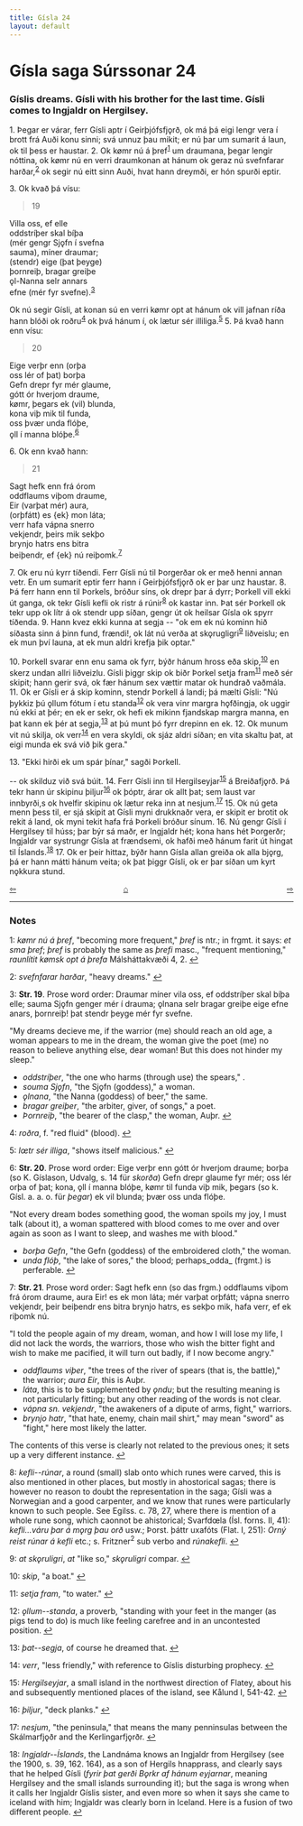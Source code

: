 ```yaml
---
title: Gísla 24
layout: default
---
```


# Gísla saga Súrssonar 24

### Gíslis dreams. Gísli with his brother for the last time. Gísli comes to Ingjaldr on Hergilsey.

1\. Þegar er várar, ferr Gísli aptr í Geirþjófsfj&#x1EB;rð, ok má þá eigi lengr vera í brott frá Auði konu sinni; svá unnuz þau mikit; er nú þar um sumarit á laun, ok til þess er haustar. 2. Ok k&oslash;mr nú á þref<sup id="a1">[1](#myfootnote1)</sup> um draumana, þegar lengir nóttina, ok k&oslash;mr nú en verri draumkonan at hánum ok geraz nú svefnfarar harðar,<sup id="a2">[2](#myfootnote2)</sup> ok segir nú eitt sinn Auði, hvat hann dreymði, er hón spurði eptir.

3\. Ok kvað þá vísu:

   >19   
   >    
   Villa oss, ef elle   
   oddstríþer skal bíþa   
   (mér gengr Sj&#x1EB;fn í svefna   
   sauma), míner draumar;   
   (stendr) eige (þat þeyge)   
   þornreiþ, bragar greiþe   
   &#x1EB;l-Nanna selr annars   
   efne (mér fyr svefne).<sup id="a3">[3](#myfootnote3)</sup>   

Ok nú segir Gísli, at konan sú en verri k&oslash;mr opt at hánum ok vill jafnan ríða hann blóði ok roðru<sup id="a4">[4](#myfootnote4)</sup> ok þvá hánum í, ok lætur sér illiliga.<sup id="a5">[5](#myfootnote5)</sup> 5. Þá kvað hann enn vísu:

   >20   
   >    
   Eige verþr enn (orþa   
   oss lér of þat) borþa   
   Gefn drepr fyr mér glaume,   
   gótt ór hverjom draume,   
   k&oslash;mr, þegars ek (vil) blunda,   
   kona viþ mik til funda,   
   oss þvær unda flóþe,   
   &#x1EB;ll í manna blóþe.<sup id="a6">[6](#myfootnote6)</sup>   

6\. Ok enn kvað hann:

   >21   
   >    
   Sagt hefk enn frá órom   
   oddflaums viþom draume,   
   Eir (varþat mér) aura,   
   (orþfátt) es {ek} mon láta;   
   verr hafa vápna snerro   
   vekjendr, þeirs mik sekþo   
   brynjo hatrs ens bitra   
   beiþendr, ef {ek} nú reiþomk.<sup id="a7">[7](#myfootnote7)</sup>   

7\. Ok eru nú kyrr tíðendi. Ferr Gísli nú til Þorgerðar ok er með henni annan vetr. En um sumarit eptir ferr hann í Geirþjófsfj&#x1EB;rð ok er þar unz haustar. 8. Þá ferr hann enn til Þorkels, bróður síns, ok drepr þar á dyrr; Þorkell vill ekki út ganga, ok tekr Gísli kefli ok ristr á rúnir<sup id="a8">[8](#myfootnote8)</sup> ok kastar inn. Þat sér Þorkell ok tekr upp ok lítr á ok stendr upp síðan, gengr út ok heilsar Gísla ok spyrr tíðenda. 9. Hann kvez ekki kunna at segja -- "ok em ek nú kominn hið síðasta sinn á þinn fund, frændi!, ok lát nú verða at sk&#x1EB;rugligri<sup id="a9">[9](#myfootnote9)</sup> liðveislu; en ek mun því launa, at ek mun aldri krefja þik optar."

10\. Þorkell svarar enn enu sama ok fyrr, býðr hánum hross eða skip,<sup id="a10">[10](#myfootnote10)</sup> en skerz undan allri liðveizlu. Gísli þiggr skip ok biðr Þorkel setja fram<sup id="a11">[11](#myfootnote11)</sup> með sér skipit; hann gerir svá, ok fær hánum sex vættir matar ok hundrað vaðmála. 11. Ok er Gísli er á skip kominn, stendr Þorkell á landi; þá mælti Gísli: "Nú þykkiz þú &#x1EB;llum fótum í etu standa<sup id="a12">[12](#myfootnote12)</sup> ok vera vinr margra h&#x1EB;fðingja, ok uggir nú ekki at þér; en ek er sekr, ok hefi ek mikinn fjandskap margra manna, en þat kann ek þér at segja,<sup id="a13">[13](#myfootnote13)</sup> at þú munt þó fyrr drepinn en ek. 12. Ok munum vit nú skilja, ok verr<sup id="a14">[14](#myfootnote14)</sup> en vera skyldi, ok sjáz aldri síðan; en vita skaltu þat, at eigi munda ek svá við þik gera."

13\. "Ekki hirði ek um spár þínar," sagði Þorkell.

-- ok skilduz við svá búit. 14. Ferr Gísli inn til Hergilseyjar<sup id="a15">[15](#myfootnote15)</sup> á Breiðafj&#x1EB;rð. Þá tekr hann úr skipinu þiljur<sup id="a16">[16](#myfootnote16)</sup> ok þóptr, árar ok allt þat; sem laust var innbyrði,s ok hvelfir skipinu ok lætur reka inn at nesjum.<sup id="a17">[17](#myfootnote17)</sup> 15. Ok nú geta menn þess til, er sjá skipit at Gísli myni drukknaðr vera, er skipit er brotit ok rekit á land, ok myni tekit hafa frá Þorkeli bróður sínum. 16. Nú gengr Gísli í Hergilsey til húss; þar býr sá maðr, er Ingjaldr hét; kona hans hét Þorgerðr; Ingjaldr var systrungr Gísla at frændsemi, ok hafði með hánum farit út hingat til Íslands.<sup id="a18">[18](#myfootnote18)</sup> 17. Ok er þeir hittaz, býðr hann Gísla allan greiða ok alla bj&#x1EB;rg, þá er hann mátti hánum veita; ok þat þiggr Gísli, ok er þar síðan um kyrt n&#x1EB;kkura stund.

<div style="float: left"><a href="http://rcblack.net/Gisla_saga/Gisla_23">⇦</a></div>
<div style="float: right"><a href="http://rcblack.net/Gisla_saga/Gisla_25">⇨</a></div>
<div style="margin: 0 auto; width: 100px;"><a href="http://rcblack.net/Gisla_saga/Gisla_home">&#8962;</a></div>

---

### Notes

<a name="myfootnote1" id="f1">1</a>:
 _k&oslash;mr nú á þref_, "becoming more frequent," _þref_ is ntr.; in frgmt. it says: _et sma þref_; _þref_ is probably the same as _þrefi_ masc., "frequent mentioning," _raunlítit k&oslash;msk opt á þrefa_ Málsháttakvæði 4, 2.
[↩](#a1)

<a name="myfootnote2" id="f2">2</a>:
 _svefnfarar harðar_, "heavy dreams."
[↩](#a2)

<a name="myfootnote3" id="f3">3</a>:
 __Str. 19__. Prose word order: Draumar míner vila oss, ef oddstríþer skal bíþa elle; sauma Sj&#x1EB;fn genger mér í drauma; &#x1EB;lnana selr bragar greiþe eige efne anars, þornreiþ! þat stendr þeyge mér fyr svefne.

"My dreams decieve me, if the warrior (me) should reach an old age, a woman appears to me in the dream, the woman give the poet (me) no reason to believe anything else, dear woman! But this does not hinder my sleep."

* _oddstríþer_, "the one who harms (through use) the spears," .
* _souma Sj&#x1EB;fn_, "the Sj&#x1EB;fn (goddess)," a woman.
* _&#x1EB;lnana_, "the Nanna (goddess) of beer," the same.
* _bragar greiþer_, "the arbiter, giver, of songs," a poet.
* _Þornreiþ_, "the bearer of the clasp," the woman, Auþr.
[↩](#a3)

<a name="myfootnote4" id="f4">4</a>:
 _roðra_, f. "red fluid" (blood).
[↩](#a4)

<a name="myfootnote5" id="f5">5</a>:
 _l&oelig;tr sér illiga_, "shows itself malicious."
[↩](#a5)

<a name="myfootnote6" id="f6">6</a>:
 __Str. 20__. Prose word order: Eige verþr enn gótt ór hverjom draume; borþa (so K. Gíslason, Udvalg, s. 14 für _skorða_) Gefn drepr glaume fyr mér; oss lér orþa of þat; kona, &#x1EB;ll í manna blóþe, k&oslash;mr til funda viþ mik, þegars (so k. Gísl. a. a. o. für _þegar_) ek vil blunda; þvær oss unda flóþe.

"Not every dream bodes something good, the woman spoils my joy, I must talk (about it), a woman spattered with blood comes to me over and over again as soon as I want to sleep, and washes me with blood."

* _borþa Gefn_, "the Gefn (goddess) of the embroidered cloth," the woman.
* _unda flóþ_, "the lake of sores," the blood; perhaps_odda_ (frgmt.) is perferable.
[↩](#a6)

<a name="myfootnote7" id="f7">7</a>:
 __Str. 21__. Prose word order: Sagt hefk enn (so das frgm.) oddflaums viþom frá órom draume, aura Eir! es ek mon láta; mér varþat orþfátt; vápna snerro vekjendr, þeir beiþendr ens bitra brynjo hatrs, es sekþo mik, hafa verr, ef ek riþomk nú.

"I told the people again of my dream, woman, and how I will lose my life, I did not lack the words, the warriors, those who wish the bitter fight and wish to make me pacified, it will turn out badly, if I now become angry."

* _oddflaums viþer_, "the trees of the river of spears (that is, the battle)," the warrior; _aura Eir_, this is Auþr.
* _láta_, this is to be supplemented by _&#x1EB;ndu_; but the resulting meaning is not particularly fitting; but any other reading of the words is not clear.
* _vápna sn. vekjendr_, "the awakeners of a dipute of arms, fight," warriors.
* _brynjo hatr_, "that hate, enemy, chain mail shirt," may mean "sword" as "fight," here most likely the latter.

The contents of this verse is clearly not related to the previous ones; it sets up a very different instance.
[↩](#a7)

<a name="myfootnote8" id="f8">8</a>:
 _kefli--rúnar_, a round (small) slab onto which runes were carved, this is also mentioned in other places, but mostly in ahostorical sagas; there is however no reason to doubt the representation in the saga; Gísli was a Norwegian and a good carpenter, and we know that runes were particularly known to such people. See Egilss. c. 78, 27, where there is mention of a whole rune song, which caonnot be ahistorical; Svarfd&oelig;la (Ísl. forns. II, 41): _kefli...váru þar á m&#x1EB;rg þau orð_ usw.; Þorst. þáttr uxafóts (Flat. I, 251): _Orný reist rúnar á kefli_ etc.; s. Fritzner<sup>2</sup> sub verbo and _rúnakefli_.
[↩](#a8)

<a name="myfootnote9" id="f9">9</a>:
 _at sk&#x1EB;ruligri_, _at_ "like so," _sk&#x1EB;ruligri_ compar.
[↩](#a9)

<a name="myfootnote10" id="f10">10</a>:
 _skip_, "a boat."
[↩](#a10)

<a name="myfootnote11" id="f11">11</a>:
 _setja fram_, "to water."
[↩](#a11)

<a name="myfootnote12" id="f12">12</a>:
 _&#x1EB;llum--standa_, a proverb, "standing with your feet in the manger (as pigs tend to do) is much like feeling carefree and in an uncontested position.
[↩](#a12)

<a name="myfootnote13" id="f13">13</a>:
 _þat--segja_, of course he dreamed that.
[↩](#a13)

<a name="myfootnote14" id="f14">14</a>:
 _verr_, "less friendly," with reference to Gíslis disturbing prophecy.
[↩](#a14)

<a name="myfootnote15" id="f15">15</a>:
 _Hergilseyjar_, a small island in the northwest direction of Flatey, about his and subsequently mentioned places of the island, see Kålund I, 541-42.
[↩](#a15)

<a name="myfootnote16" id="f16">16</a>:
 _þiljur_, "deck planks."
[↩](#a16)

<a name="myfootnote17" id="f17">17</a>:
 _nesjum_, "the peninsula," that means the many penninsulas between the Skálmarfj&#x1EB;ðr and the Kerlingarfj&#x1EB;rðr.
[↩](#a17)

<a name="myfootnote18" id="f18">18</a>:
 _Ingjaldr--Íslands_, the Landnáma knows an Ingjaldr from Hergilsey (see the 1900, s. 39, 162. 164), as a son of Hergils hnapprass, and clearly says that he helped Gísli (_fyrir þat gerði B&#x1EB;rkr af hánum eyjarnar_, meaning Hergilsey and the small islands surrounding it); but the saga is wrong when it calls her Ingjaldr Gíslis sister, and even more so when it says she came to iceland with him; Ingjaldr was clearly born in Iceland. Here is a fusion of two different people.
[↩](#a18)

